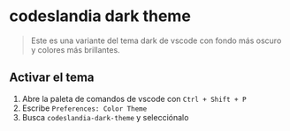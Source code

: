 # codeslandia dark theme

> Este es una variante del tema dark de vscode con fondo más oscuro y colores más brillantes.

## Activar el tema

1. Abre la paleta de comandos de vscode con `Ctrl + Shift + P`
2. Escribe `Preferences: Color Theme`
3. Busca `codeslandia-dark-theme` y selecciónalo
